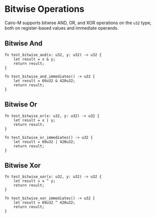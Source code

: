 # Bitwise Operations

Cairo-M supports bitwise AND, OR, and XOR operations on the `u32` type, both on
register-based values and immediate operands.

## Bitwise And

```cairo-m
fn test_bitwise_and(x: u32, y: u32) -> u32 {
    let result = x & y;
    return result;
}
```

```cairo-m
fn test_bitwise_and_immediates() -> u32 {
    let result = 69u32 & 420u32;
    return result;
}
```

## Bitwise Or

```cairo-m
fn test_bitwise_or(x: u32, y: u32) -> u32 {
    let result = x | y;
    return result;
}
```

```cairo-m
fn test_bitwise_or_immediates() -> u32 {
    let result = 69u32 | 420u32;
    return result;
}
```

## Bitwise Xor

```cairo-m
fn test_bitwise_xor(x: u32, y: u32) -> u32 {
    let result = x ^ y;
    return result;
}
```

```cairo-m
fn test_bitwise_xor_immediates() -> u32 {
    let result = 69u32 ^ 420u32;
    return result;
}
```
